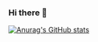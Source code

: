 ### Hi there 👋

[![Anurag's GitHub stats](https://github-readme-stats.vercel.app/api?username=LeGarsFou&show_icon=true&theme=radical)](https://github.com/anuraghazra/github-readme-stats)
